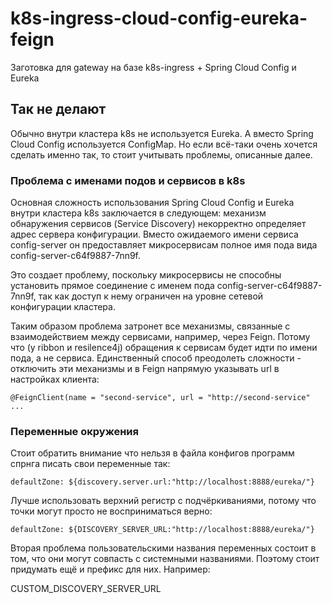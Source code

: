 # k8s-ingress-cloud-config-eureka-feign

Заготовка для gateway на базе k8s-ingress + Spring Cloud Config и Eureka

## Так не делают

Обычно внутри кластера k8s не используется Eureka. А вместо Spring Cloud Config используется ConfigMap. Но если всё-таки очень хочется сделать именно так, то стоит учитывать проблемы, описанные далее.

### Проблема с именами подов и сервисов в k8s

Основная сложность использования Spring Cloud Config и Eureka внутри кластера k8s заключается в следующем: механизм обнаружения сервисов (Service Discovery) некорректно определяет адрес сервера конфигурации. Вместо ожидаемого имени сервиса config-server он предоставляет микросервисам полное имя пода вида config-server-c64f9887-7nn9f.

Это создает проблему, поскольку микросервисы не способны установить прямое соединение с именем пода config-server-c64f9887-7nn9f, так как доступ к нему ограничен на уровне сетевой конфигурации кластера.

Таким образом проблема затронет все механизмы, связанные с взаимодействием между сервисами, например, через Feign. Потому что (у ribbon и resilence4j) обращения к сервисам будет идти по имени пода, а не сервиса. Единственный способ преодолеть сложности - отключить эти механизмы и в Feign напрямую указывать url в настройках клиента:

```
@FeignClient(name = "second-service", url = "http://second-service" ...
```

### Переменные окружения

Стоит обратить внимание что нельзя в файла конфигов  программ спрнга писать свои переменные так:

```
defaultZone: ${discovery.server.url:"http://localhost:8888/eureka/"}
```

Лучше использовать верхний регистр с подчёркиваниями, потому что точки могут просто не восприниматься верно:

```
defaultZone: ${DISCOVERY_SERVER_URL:"http://localhost:8888/eureka/"}
```

Вторая проблема пользовательскими названия переменных состоит в том, что они могут совпасть с системными названиями. Поэтому стоит придумать ещё и префикс для них. Например:

CUSTOM_DISCOVERY_SERVER_URL